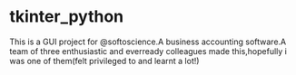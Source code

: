 # tkinter_python
This is a GUI project for @softoscience.A business accounting software.A team of three enthusiastic and everready colleagues made this,hopefully i was one of them(felt privileged to and learnt a lot!)
